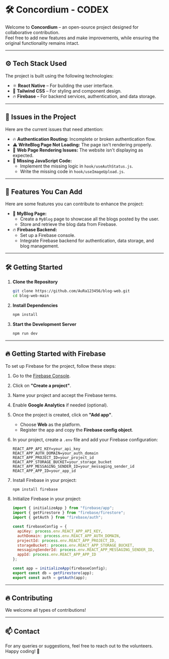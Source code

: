 # 🛠️ **Concordium - CODEX**

Welcome to **Concordium** – an open-source project designed for collaborative contribution.  
Feel free to add new features and make improvements, while ensuring the original functionality remains intact.

---

## ⚙️ **Tech Stack Used**
The project is built using the following technologies:

- ⚛️ **React Native** – For building the user interface.  
- 🎨 **Tailwind CSS** – For styling and component design.  
- 🔥 **Firebase** – For backend services, authentication, and data storage.  

---

## 🚩 **Issues in the Project**
Here are the current issues that need attention:

- 🔥 **Authentication Routing:** Incomplete or broken authentication flow.  
- ⚠️ **WriteBlog Page Not Loading:** The page isn't rendering properly.  
- 🛑 **Web Page Rendering Issues:** The website isn't displaying as expected.  
- 🔧 **Missing JavaScript Code:**  
   - Implement the missing logic in `hook/useAuthStatus.js`.  
   - Write the missing code in `hook/useImageUpload.js`.  

---

## 🚀 **Features You Can Add**
Here are some features you can contribute to enhance the project:

- 📝 **MyBlog Page:**  
    - Create a `MyBlog` page to showcase all the blogs posted by the user.  
    - Store and retrieve the blog data from Firebase.  
- 🔥 **Firebase Backend:**  
    - Set up a Firebase console.  
    - Integrate Firebase backend for authentication, data storage, and blog management.  

---

## 🛠️ **Getting Started**

1. **Clone the Repository**
   ```bash
   git clone https://github.com/AuRa123456/blog-web.git
   cd blog-web-main
   ```

2. **Install Dependencies**
   ```bash
   npm install
   ```

3. **Start the Development Server**
   ```bash
   npm run dev
   ```

---

## 🔥 **Getting Started with Firebase**

To set up Firebase for the project, follow these steps:

1. Go to the [Firebase Console](https://console.firebase.google.com).  
2. Click on **"Create a project"**.  
3. Name your project and accept the Firebase terms.  
4. Enable **Google Analytics** if needed (optional).  
5. Once the project is created, click on **"Add app"**.  
   - Choose **Web** as the platform.  
   - Register the app and copy the **Firebase config object**.  
6. In your project, create a `.env` file and add your Firebase configuration:
   ```env
   REACT_APP_API_KEY=your_api_key
   REACT_APP_AUTH_DOMAIN=your_auth_domain
   REACT_APP_PROJECT_ID=your_project_id
   REACT_APP_STORAGE_BUCKET=your_storage_bucket
   REACT_APP_MESSAGING_SENDER_ID=your_messaging_sender_id
   REACT_APP_APP_ID=your_app_id
   ```

7. Install Firebase in your project:
   ```bash
   npm install firebase
   ```

8. Initialize Firebase in your project:
   ```javascript
   import { initializeApp } from "firebase/app";
   import { getFirestore } from "firebase/firestore";
   import { getAuth } from "firebase/auth";

   const firebaseConfig = {
     apiKey: process.env.REACT_APP_API_KEY,
     authDomain: process.env.REACT_APP_AUTH_DOMAIN,
     projectId: process.env.REACT_APP_PROJECT_ID,
     storageBucket: process.env.REACT_APP_STORAGE_BUCKET,
     messagingSenderId: process.env.REACT_APP_MESSAGING_SENDER_ID,
     appId: process.env.REACT_APP_APP_ID
   };

   const app = initializeApp(firebaseConfig);
   export const db = getFirestore(app);
   export const auth = getAuth(app);
   ```

---

## 🔥 **Contributing**

We welcome all types of contributions!    

---

## 📫 **Contact**
For any queries or suggestions, feel free to reach out to the volunteers.  
Happy coding! 🚀  

